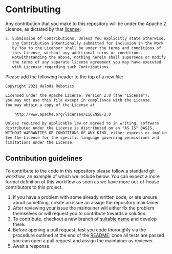 # Contributing

Any contribution that you make to this repository will
be under the Apache 2 License, as dictated by that
[license](http://www.apache.org/licenses/LICENSE-2.0.html):

```txt
5. Submission of Contributions. Unless You explicitly state otherwise,
   any Contribution intentionally submitted for inclusion in the Work
   by You to the Licensor shall be under the terms and conditions of
   this License, without any additional terms or conditions.
   Notwithstanding the above, nothing herein shall supersede or modify
   the terms of any separate license agreement you may have executed
   with Licensor regarding such Contributions.
```

Please add the following header to the top of a new file:

```txt
Copyright 2021 Halodi Robotics

Licensed under the Apache License, Version 2.0 (the "License");
you may not use this file except in compliance with the License.
You may obtain a copy of the License at

    http://www.apache.org/licenses/LICENSE-2.0

Unless required by applicable law or agreed to in writing, software
distributed under the License is distributed on an "AS IS" BASIS,
WITHOUT WARRANTIES OR CONDITIONS OF ANY KIND, either express or implied.
See the License for the specific language governing permissions and
limitations under the License.
```

## Contribution guidelines

To contribute to the code in this repository please follow a standard git workflow, an example of which we include below. You can expect a more formal definition of this workflow as soon as we have more out-of-house contributors to this project.

1. If you have a problem with some already written code, or are unsure about something, create an issue an assign the repository maintainer.
2. After reviewing your issue the maintainer will either fix the problem themselves or will request you to contribute towards a solution.
3. To contribute, checkout a new branch of [suitable name](https://gist.github.com/jefffederman/1d492f98b8e3913a75ca#file-naming-git-branches-md) and develop there.
4. Before opening a pull request, test you code thoroughly via the procedure outlined at the end of the [README](README.md), once all tests are passed you can open a pull request and assign the maintainer as reviewer.
5. Await a response.
